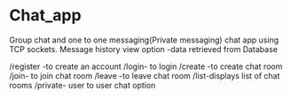 # Chat_app
Group chat and one to one messaging(Private messaging) chat app using TCP sockets.
Message history view option -data retrieved from Database

/register -to create an account
/login- to login
/create -to create chat room
/join- to join chat room
/leave -to leave chat room
/list-displays list of chat rooms
/private- user to user chat option
